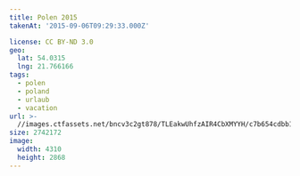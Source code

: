 ```yaml
---
title: Polen 2015
takenAt: '2015-09-06T09:29:33.000Z'

license: CC BY-ND 3.0
geo:
  lat: 54.0315
  lng: 21.766166
tags:
  - polen
  - poland
  - urlaub
  - vacation
url: >-
  //images.ctfassets.net/bncv3c2gt878/TLEakwUhfzAIR4CbXMYYH/c7b654cdbb1e3ee2f295db9bd8a49808/polen-2015_25328780863_o
size: 2742172
image:
  width: 4310
  height: 2868
---
```

